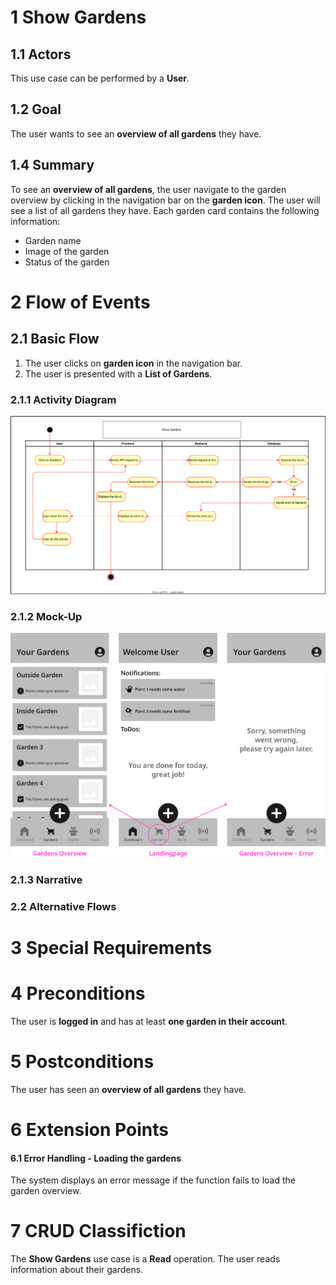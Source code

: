 # 1 Show Gardens


## 1.1 Actors

This use case can be performed by a **User**.

## 1.2 Goal

The user wants to see an **overview of all gardens** they have.

## 1.4 Summary

To see an **overview of all gardens**, the user navigate to the garden overview by clicking in the navigation bar on the **garden icon**. The user will see a list of all gardens they have. Each garden card contains the following information:

- Garden name
- Image of the garden
- Status of the garden

# 2 Flow of Events

## 2.1 Basic Flow

1. The user clicks on **garden icon** in the navigation bar.
2. The user is presented with a **List of Gardens**.

### 2.1.1 Activity Diagram

![Activity diagram](/docs/assets/svg/useCaseDiagrams/showGardens.drawio.svg)

### 2.1.2 Mock-Up

![Show gardens wireframes](/docs/assets/svg/useCaseWireframes/showGardens.png)

### 2.1.3 Narrative

### 2.2 Alternative Flows

# 3 Special Requirements

# 4 Preconditions

The user is **logged in** and has at least **one garden in their account**.

# 5 Postconditions

The user has seen an **overview of all gardens** they have.

# 6 Extension Points

#### 6.1 Error Handling - Loading the gardens
The system displays an error message if the function fails to load the garden overview.

# 7 CRUD Classifiction

The **Show Gardens** use case is a **Read** operation. The user reads information about their gardens.
